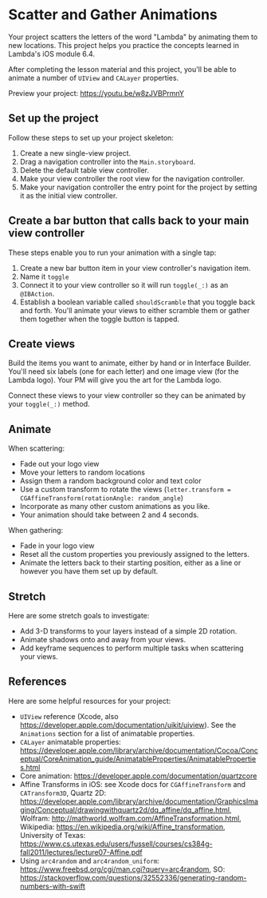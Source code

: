 # Scatter and Gather Animations

Your project scatters the letters of the word "Lambda" by animating them to new locations. This project helps you practice the concepts learned in Lambda's iOS module 6.4.

After completing the lesson material and this project, you'll be able to animate a number of `UIView` and `CALayer` properties.

Preview your project: https://youtu.be/w8zJVBPrmnY

## Set up the project

Follow these steps to set up your project skeleton:

1. Create a new single-view project. 
1. Drag a navigation controller into the `Main.storyboard`. 
1. Delete the default table view controller.
1. Make your view controller the root view for the navigation controller.
1. Make your navigation controller the entry point for the project by setting it as the initial view controller.

## Create a bar button that calls back to your main view controller

These steps enable you to run your animation with a single tap:

1. Create a new bar button item in your view controller's navigation item.
2. Name it `toggle`
3. Connect it to your view controller so it will run `toggle(_:)` as an `@IBAction`.
4. Establish a boolean variable called `shouldScramble` that you toggle back and forth. You'll animate your views to either scramble them or gather them together when the toggle button is tapped.

## Create views

Build the items you want to animate, either by hand or in Interface Builder. You'll need six labels (one for each letter) and one image view (for the Lambda logo). Your PM will give you the art for the Lambda logo.

Connect these views to your view controller so they can be animated by your `toggle(_:)` method.

## Animate

When scattering:

* Fade out your logo view
* Move your letters to random locations
* Assign them a random background color and text color
* Use a custom transform to rotate the views (`letter.transform = CGAffineTransform(rotationAngle: random_angle`)
* Incorporate as many other custom animations as you like.
* Your animation should take between 2 and 4 seconds.

When gathering:

* Fade in your logo view
* Reset all the custom properties you previously assigned to the letters.
* Animate the letters back to their starting position, either as a line or however you have them set up by default.

## Stretch

Here are some stretch goals to investigate:

* Add 3-D transforms to your layers instead of a simple 2D rotation.
* Animate shadows onto and away from your views.
* Add keyframe sequences to perform multiple tasks when scattering your views.

## References

Here are some helpful resources for your project:

* `UIView` reference (Xcode, also https://developer.apple.com/documentation/uikit/uiview). See the `Animations` section for a list of animatable properties.
* `CALayer` animatable properties: https://developer.apple.com/library/archive/documentation/Cocoa/Conceptual/CoreAnimation_guide/AnimatableProperties/AnimatableProperties.html
* Core animation: https://developer.apple.com/documentation/quartzcore
* Affine Transforms in iOS: see Xcode docs for `CGAffineTransform` and `CATransform3D`, Quartz 2D: https://developer.apple.com/library/archive/documentation/GraphicsImaging/Conceptual/drawingwithquartz2d/dq_affine/dq_affine.html, Wolfram: http://mathworld.wolfram.com/AffineTransformation.html, Wikipedia: https://en.wikipedia.org/wiki/Affine_transformation, University of Texas: https://www.cs.utexas.edu/users/fussell/courses/cs384g-fall2011/lectures/lecture07-Affine.pdf
* Using `arc4random` and `arc4random_uniform`: https://www.freebsd.org/cgi/man.cgi?query=arc4random, SO: https://stackoverflow.com/questions/32552336/generating-random-numbers-with-swift
